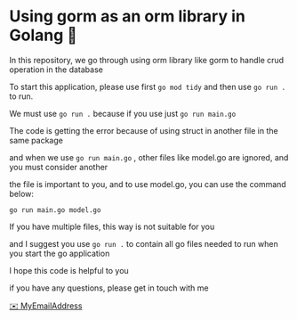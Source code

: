 # Using gorm as an orm library in Golang 👋

In this repository, we go through using orm library like gorm to handle crud operation in the database

To start this application, please use first `go mod tidy` and then use `go run .` to run.

We must use `go run .` because if you use just `go run main.go`

The code is getting the error because of using struct in another file in the same package

and when we use `go run main.go` , other files like model.go are ignored, and you must consider another

the file is important to you, and to use model.go, you can use the command below:

`go run main.go model.go`

If you have multiple files, this way is not suitable for you

and I suggest you use `go run .` to contain all go files needed to run when you start the go application

I hope this code is helpful to you

if you have any questions, please get in touch with me

[✉️ MyEmailAddress](mailto:mirhosseinmousavi42@gmail.com)
